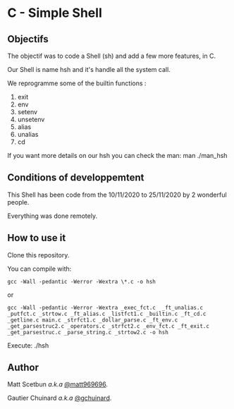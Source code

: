 # C - Simple Shell

## Objectifs

The objectif was to code a Shell (sh) and add a few more features, in C.

Our Shell is name hsh and it's handle all the system call.

We reprogramme some of the builtin functions :
1. exit
2. env
3. setenv
4. unsetenv
5. alias
6. unalias
7. cd

If you want more details on our hsh you can check the man: man ./man\_hsh


## Conditions of developpemtent

This Shell has been code from the 10/11/2020 to 25/11/2020 by 2 wonderful people.

Everything was done remotely.


## How to use it

Clone this repository.

You can compile with:
```
gcc -Wall -pedantic -Werror -Wextra \*.c -o hsh
```
or
```
gcc -Wall -pedantic -Werror -Wextra _exec_fct.c  _ft_unalias.c _putfct.c _strtow.c _ft_alias.c _listfct1.c _builtin.c _ft_cd.c _getline.c main.c _strfct1.c _dollar_parse.c _ft_env.c _get_parsestruc2.c _operators.c _strfct2.c _env_fct.c _ft_exit.c _get_parsestruc.c _parse_string.c _strtow2.c -o hsh
```

Execute: ./hsh


## Author

Matt Scetbun *a.k.a* [@matt969696](https://github.com/matt969696 "The best bro for coding a project <3").

Gautier Chuinard *a.k.a* [@gchuinard](https://github.com/gchuinard "Just me :D").
